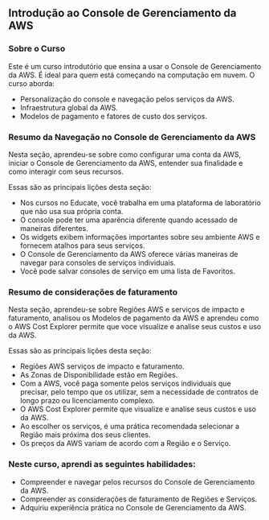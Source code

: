## Introdução ao Console de Gerenciamento da AWS

### Sobre o Curso
Este é um curso introdutório que ensina a usar o Console de Gerenciamento da AWS. É ideal para quem está começando na computação em nuvem. O curso aborda:

- Personalização do console e navegação pelos serviços da AWS.
- Infraestrutura global da AWS.
- Modelos de pagamento e fatores de custo dos serviços.

### Resumo da Navegação no Console de Gerenciamento da AWS

Nesta seção, aprendeu-se sobre como configurar uma conta da AWS, iniciar o Console de Gerenciamento da AWS, entender sua finalidade e como interagir com seus recursos.

Essas são as principais lições desta seção:
* Nos cursos no Educate, você trabalha em uma plataforma de laboratório que não usa sua própria conta.
* O console pode ter uma aparência diferente quando acessado de maneiras diferentes.
* Os widgets exibem informações importantes sobre seu ambiente AWS e fornecem atalhos para seus serviços.
* O Console de Gerenciamento da AWS oferece várias maneiras de navegar para consoles de serviços individuais.
* Você pode salvar consoles de serviço em uma lista de Favoritos.

### Resumo de considerações de faturamento
Nesta seção, aprendeu-se sobre Regiões AWS e serviços de impacto e faturamento, analisou os Modelos de pagamento da
AWS e aprendeu como o AWS Cost Explorer permite que voce visualize e analise seus custos e uso da AWS.

Essas são as principais lições desta seção:
* Regiões AWS serviços de impacto e faturamento.
* As Zonas de Disponibilidade estão em Regiões.
* Com a AWS, você paga somente pelos serviços individuais que precisar, pelo tempo que os utilizar, sem a necessidade de
contratos de longo prazo ou licenciamento complexo.
* O AWS Cost Explorer permite que visualize e analise seus custos e uso da AWS.
* Ao escolher os serviços, é uma prática recomendada selecionar a Região mais próxima dos seus clientes.
* Os preços da AWS variam de acordo com a Região e o Serviço.

### Neste curso, aprendi as seguintes habilidades:
* Compreender e navegar pelos recursos do Console de Gerenciamento da AWS.
* Compreender as considerações de faturamento de Regiões e Serviços.
* Adquiriu experiência prática no Console de Gerenciamento da AWS.